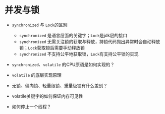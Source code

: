 # <a name="top">并发与锁</a>



+ `synchronized` 与 `Lock`的区别
  + `synchronized` 是语言层面的关键字；`Lock`是jdk层的接口
  + `synchronized` 无需关注锁的获取与释放，持锁代码抛出异常时会自动释放锁；`Lock`获取锁后需要手动释放锁
  + `synchronized` 不支持公平地获取锁，`Lock`有支持公平锁的实现



+ `synchronized`、`volatile` 的CPU原语是如何实现的？



+ `volatile` 的底层实现原理





+ 无锁、偏向锁、轻量级锁、重量级锁有什么差别？







+ volatile关键字的如何保证内存可见性



+ 如何停止一个线程？





